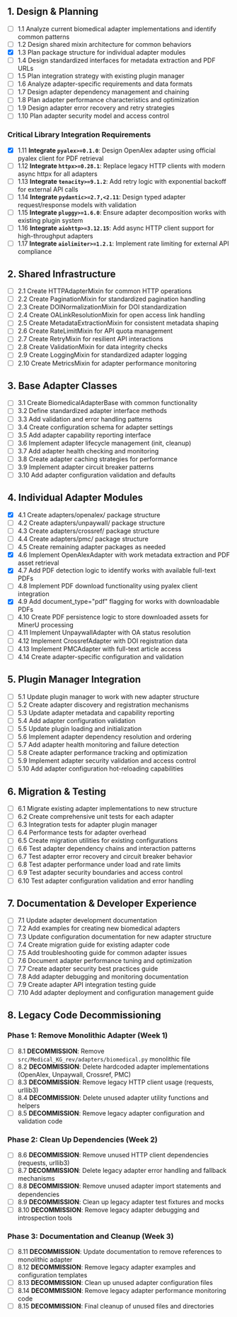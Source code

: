 ## 1. Design & Planning

- [ ] 1.1 Analyze current biomedical adapter implementations and identify common patterns
- [ ] 1.2 Design shared mixin architecture for common behaviors
- [x] 1.3 Plan package structure for individual adapter modules
- [ ] 1.4 Design standardized interfaces for metadata extraction and PDF URLs
- [ ] 1.5 Plan integration strategy with existing plugin manager
- [ ] 1.6 Analyze adapter-specific requirements and data formats
- [ ] 1.7 Design adapter dependency management and chaining
- [ ] 1.8 Plan adapter performance characteristics and optimization
- [ ] 1.9 Design adapter error recovery and retry strategies
- [ ] 1.10 Plan adapter security model and access control

### Critical Library Integration Requirements

- [x] 1.11 **Integrate `pyalex>=0.1.0`**: Design OpenAlex adapter using official pyalex client for PDF retrieval
- [ ] 1.12 **Integrate `httpx>=0.28.1`**: Replace legacy HTTP clients with modern async httpx for all adapters
- [ ] 1.13 **Integrate `tenacity>=9.1.2`**: Add retry logic with exponential backoff for external API calls
- [ ] 1.14 **Integrate `pydantic>=2.7,<2.11`**: Design typed adapter request/response models with validation
- [ ] 1.15 **Integrate `pluggy>=1.6.0`**: Ensure adapter decomposition works with existing plugin system
- [ ] 1.16 **Integrate `aiohttp>=3.12.15`**: Add async HTTP client support for high-throughput adapters
- [ ] 1.17 **Integrate `aiolimiter>=1.2.1`**: Implement rate limiting for external API compliance

## 2. Shared Infrastructure

- [ ] 2.1 Create HTTPAdapterMixin for common HTTP operations
- [ ] 2.2 Create PaginationMixin for standardized pagination handling
- [ ] 2.3 Create DOINormalizationMixin for DOI standardization
- [ ] 2.4 Create OALinkResolutionMixin for open access link handling
- [ ] 2.5 Create MetadataExtractionMixin for consistent metadata shaping
- [ ] 2.6 Create RateLimitMixin for API quota management
- [ ] 2.7 Create RetryMixin for resilient API interactions
- [ ] 2.8 Create ValidationMixin for data integrity checks
- [ ] 2.9 Create LoggingMixin for standardized adapter logging
- [ ] 2.10 Create MetricsMixin for adapter performance monitoring

## 3. Base Adapter Classes

- [ ] 3.1 Create BiomedicalAdapterBase with common functionality
- [ ] 3.2 Define standardized adapter interface methods
- [ ] 3.3 Add validation and error handling patterns
- [ ] 3.4 Create configuration schema for adapter settings
- [ ] 3.5 Add adapter capability reporting interface
- [ ] 3.6 Implement adapter lifecycle management (init, cleanup)
- [ ] 3.7 Add adapter health checking and monitoring
- [ ] 3.8 Create adapter caching strategies for performance
- [ ] 3.9 Implement adapter circuit breaker patterns
- [ ] 3.10 Add adapter configuration validation and defaults

## 4. Individual Adapter Modules

- [x] 4.1 Create adapters/openalex/ package structure
- [ ] 4.2 Create adapters/unpaywall/ package structure
- [ ] 4.3 Create adapters/crossref/ package structure
- [ ] 4.4 Create adapters/pmc/ package structure
- [ ] 4.5 Create remaining adapter packages as needed
- [x] 4.6 Implement OpenAlexAdapter with work metadata extraction and PDF asset retrieval
- [x] 4.7 Add PDF detection logic to identify works with available full-text PDFs
- [ ] 4.8 Implement PDF download functionality using pyalex client integration
- [x] 4.9 Add document_type="pdf" flagging for works with downloadable PDFs
- [ ] 4.10 Create PDF persistence logic to store downloaded assets for MinerU processing
- [ ] 4.11 Implement UnpaywallAdapter with OA status resolution
- [ ] 4.12 Implement CrossrefAdapter with DOI registration data
- [ ] 4.13 Implement PMCAdapter with full-text article access
- [ ] 4.14 Create adapter-specific configuration and validation

## 5. Plugin Manager Integration

- [ ] 5.1 Update plugin manager to work with new adapter structure
- [ ] 5.2 Create adapter discovery and registration mechanisms
- [ ] 5.3 Update adapter metadata and capability reporting
- [ ] 5.4 Add adapter configuration validation
- [ ] 5.5 Update plugin loading and initialization
- [ ] 5.6 Implement adapter dependency resolution and ordering
- [ ] 5.7 Add adapter health monitoring and failure detection
- [ ] 5.8 Create adapter performance tracking and optimization
- [ ] 5.9 Implement adapter security validation and access control
- [ ] 5.10 Add adapter configuration hot-reloading capabilities

## 6. Migration & Testing

- [ ] 6.1 Migrate existing adapter implementations to new structure
- [ ] 6.2 Create comprehensive unit tests for each adapter
- [ ] 6.3 Integration tests for adapter plugin manager
- [ ] 6.4 Performance tests for adapter overhead
- [ ] 6.5 Create migration utilities for existing configurations
- [ ] 6.6 Test adapter dependency chains and interaction patterns
- [ ] 6.7 Test adapter error recovery and circuit breaker behavior
- [ ] 6.8 Test adapter performance under load and rate limits
- [ ] 6.9 Test adapter security boundaries and access control
- [ ] 6.10 Test adapter configuration validation and error handling

## 7. Documentation & Developer Experience

- [ ] 7.1 Update adapter development documentation
- [ ] 7.2 Add examples for creating new biomedical adapters
- [ ] 7.3 Update configuration documentation for new adapter structure
- [ ] 7.4 Create migration guide for existing adapter code
- [ ] 7.5 Add troubleshooting guide for common adapter issues
- [ ] 7.6 Document adapter performance tuning and optimization
- [ ] 7.7 Create adapter security best practices guide
- [ ] 7.8 Add adapter debugging and monitoring documentation
- [ ] 7.9 Create adapter API integration testing guide
- [ ] 7.10 Add adapter deployment and configuration management guide

## 8. Legacy Code Decommissioning

### Phase 1: Remove Monolithic Adapter (Week 1)

- [ ] 8.1 **DECOMMISSION**: Remove `src/Medical_KG_rev/adapters/biomedical.py` monolithic file
- [ ] 8.2 **DECOMMISSION**: Delete hardcoded adapter implementations (OpenAlex, Unpaywall, Crossref, PMC)
- [ ] 8.3 **DECOMMISSION**: Remove legacy HTTP client usage (requests, urllib3)
- [ ] 8.4 **DECOMMISSION**: Delete unused adapter utility functions and helpers
- [ ] 8.5 **DECOMMISSION**: Remove legacy adapter configuration and validation code

### Phase 2: Clean Up Dependencies (Week 2)

- [ ] 8.6 **DECOMMISSION**: Remove unused HTTP client dependencies (requests, urllib3)
- [ ] 8.7 **DECOMMISSION**: Delete legacy adapter error handling and fallback mechanisms
- [ ] 8.8 **DECOMMISSION**: Remove unused adapter import statements and dependencies
- [ ] 8.9 **DECOMMISSION**: Clean up legacy adapter test fixtures and mocks
- [ ] 8.10 **DECOMMISSION**: Remove legacy adapter debugging and introspection tools

### Phase 3: Documentation and Cleanup (Week 3)

- [ ] 8.11 **DECOMMISSION**: Update documentation to remove references to monolithic adapter
- [ ] 8.12 **DECOMMISSION**: Remove legacy adapter examples and configuration templates
- [ ] 8.13 **DECOMMISSION**: Clean up unused adapter configuration files
- [ ] 8.14 **DECOMMISSION**: Remove legacy adapter performance monitoring code
- [ ] 8.15 **DECOMMISSION**: Final cleanup of unused files and directories
